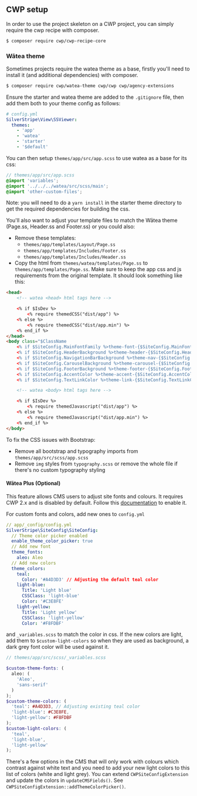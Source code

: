 ## CWP setup

In order to use the project skeleton on a CWP project, you can simply require the cwp recipe with composer.

```bash
$ composer require cwp/cwp-recipe-core
```

### Wātea theme

Sometimes projects require the watea theme as a base, firstly you'll need to install it (and additional dependencies) with composer.

```bash
$ composer require cwp/watea-theme cwp/cwp cwp/agency-extensions
```

Ensure the starter and watea theme are added to the `.gitignore` file, then add them both to your theme config as follows:

```yaml
# config.yml
SilverStripe\View\SSViewer:
  themes:
    - 'app'
    - 'watea'
    - 'starter'
    - '$default'
```

You can then setup `themes/app/src/app.scss` to use watea as a base for its css:

```scss
// themes/app/src/app.scss
@import 'variables';
@import '../../../watea/src/scss/main';
@import 'other-custom-files';
```

Note: you will need to do a `yarn install` in the starter theme directory to get the required dependencies for building the css.

You'll also want to adjust your template files to match the Wātea theme (Page.ss, Header.ss and Footer.ss) or you could also:
- Remove these templates:
    - `themes/app/templates/Layout/Page.ss`
    - `themes/app/templates/Includes/Footer.ss`
    - `themes/app/templates/Includes/Header.ss`
- Copy the html from `themes/watea/templates/Page.ss` to `themes/app/templates/Page.ss`. Make sure to keep the app css and js requirements from the original template. It should look something like this:
```html
<head>
    <!-- watea <head> html tags here -->

    <% if $IsDev %>
        <% require themedCSS("dist/app") %>
    <% else %>
        <% require themedCSS("dist/app.min") %>
    <% end_if %>
</head>
<body class="$ClassName
    <% if $SiteConfig.MainFontFamily %>theme-font-{$SiteConfig.MainFontFamily}<% end_if %>
    <% if $SiteConfig.HeaderBackground %>theme-header-{$SiteConfig.HeaderBackground}<% end_if %>
    <% if $SiteConfig.NavigationBarBackground %>theme-nav-{$SiteConfig.NavigationBarBackground}<% end_if %>
    <% if $SiteConfig.CarouselBackground %>theme-carousel-{$SiteConfig.CarouselBackground}<% end_if %>
    <% if $SiteConfig.FooterBackground %>theme-footer-{$SiteConfig.FooterBackground}<% end_if %>
    <% if $SiteConfig.AccentColor %>theme-accent-{$SiteConfig.AccentColor}<% end_if %>
    <% if $SiteConfig.TextLinkColor %>theme-link-{$SiteConfig.TextLinkColor}<% end_if %>">

    <!-- watea <body> html tags here -->

    <% if $IsDev %>
        <% require themedJavascript("dist/app") %>
    <% else %>
        <% require themedJavascript("dist/app.min") %>
    <% end_if %>
</body>
```

To fix the CSS issues with Bootstrap:
 - Remove all bootstrap and typography imports from `themes/app/src/scss/app.scss`
 - Remove `img` styles from `typography.scss` or remove the whole file if there's no custom typography styling


#### Wātea Plus (Optional)

This feature allows CMS users to adjust site fonts and colours. It requires CWP 2.x and is disabled by default.
Follow this [documentation](https://github.com/silverstripe/cwp-agencyextensions/blob/master/docs/en/01_Features/ThemeColors.md) to enable it.

For custom fonts and colors, add new ones to `config.yml`
```yaml
// app/_config/config.yml
SilverStripe\SiteConfig\SiteConfig:
  // Theme color picker enabled
  enable_theme_color_picker: true
  // Add new font
  theme_fonts:
    aleo: Aleo
  // Add new colors
  theme_colors:
    teal:
      Color: '#A4D3D3' // Adjusting the default teal color
    light-blue:
      Title: 'Light blue'
      CSSClass: 'light-blue'
      Color: '#C3E8FE'
    light-yellow:
      Title: 'Light yellow'
      CSSClass: 'light-yellow'
      Color: '#F8FDBF'
```

and `_variables.scss` to match the color in css. If the new colors are light, add them to `$custom-light-colors`
so when they are used as background, a dark grey font color will be used against it.

```scss
// themes/app/src/scss/_variables.scss

$custom-theme-fonts: (
  aleo: (
    'Aleo',
    'sans-serif'
  )
);
$custom-theme-colors: (
  'teal': #A4D3D3, // Adjusting existing teal color
  'light-blue': #C3E8FE,
  'light-yellow': #F8FDBF
);
$custom-light-colors: (
  'teal',
  'light-blue',
  'light-yellow'
);
```

There's a few options in the CMS that will only work with colours which contrast against white text and you need to add
your new light colors to this list of colors (white and light grey). You can extend `CWPSiteConfigExtension` and
update the colors in `updateCMSFields()`. See `CWPSiteConfigExtension::addThemeColorPicker()`.
